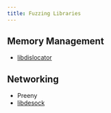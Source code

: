 ```yaml
---
title: Fuzzing Libraries
---
```


## Memory Management

* [libdislocator](https://github.com/mirrorer/afl/tree/master/libdislocator)

## Networking

* Preeny
* [libdesock](https://github.com/fkie-cad/libdesock)

